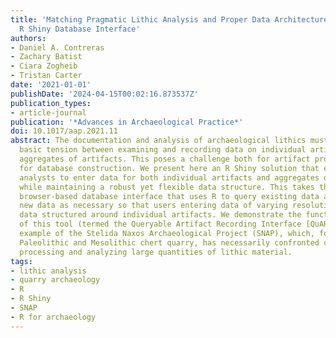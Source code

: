```yaml
---
title: 'Matching Pragmatic Lithic Analysis and Proper Data Architecture: The QuARI
  R Shiny Database Interface'
authors:
- Daniel A. Contreras
- Zachary Batist
- Ciara Zogheib
- Tristan Carter
date: '2021-01-01'
publishDate: '2024-04-15T00:02:16.873537Z'
publication_types:
- article-journal
publication: '*Advances in Archaeological Practice*'
doi: 10.1017/aap.2021.11
abstract: The documentation and analysis of archaeological lithics must navigate a
  basic tension between examining and recording data on individual artifacts or on
  aggregates of artifacts. This poses a challenge both for artifact processing and
  for database construction. We present here an R Shiny solution that enables lithic
  analysts to enter data for both individual artifacts and aggregates of artifacts
  while maintaining a robust yet flexible data structure. This takes the form of a
  browser-based database interface that uses R to query existing data and transform
  new data as necessary so that users entering data of varying resolutions still produce
  data structured around individual artifacts. We demonstrate the function and efficacy
  of this tool (termed the Queryable Artifact Recording Interface [QuARI]) using the
  example of the Stelida Naxos Archaeological Project (SNAP), which, focused on a
  Paleolithic and Mesolithic chert quarry, has necessarily confronted challenges of
  processing and analyzing large quantities of lithic material. 
tags:
- lithic analysis
- quarry archaeology
- R
- R Shiny
- SNAP
- R for archaeology
---
```


